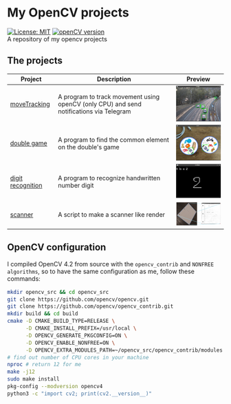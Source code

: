 # My OpenCV projects
[![License: MIT](https://img.shields.io/badge/License-MIT-blue.svg)](https://opensource.org/licenses/mit)
[![openCV version](https://img.shields.io/badge/openCV-%3E%3D%204.2-green)](https://img.shields.io/badge/openCV-%3E%3D%204.2-green)  
A repository of my opencv projects

## The projects

| Project | Description | Preview |
--- | --- |:---:|
[moveTracking](moveTracking) | A program to track movement using openCV (only CPU) and send notifications via Telegram | <img alt="movetracking_preview" src="moveTracking/screenshot/road_capture.png" width="200px"/>
[double game](doublegame) | A program to find the common element on the double's game | <img alt="doublegame_preview" src="doublegame/screenshot/result.png" width="200px"/>
[digit recognition](digit_recognition) | A program to recognize handwritten number digit | <img alt="doublegame_preview" src="digit_recognition/screenshot/result.png" width="200px"/>
[scanner](scanner) | A script to make a scanner like render | <img alt="scanner_processing" src="scanner/screenshot/processing.png" width="200px"/>

## OpenCV configuration

I compiled OpenCV 4.2 from source with the `opencv_contrib` and `NONFREE algorithms`, so to have the same configuration as me, follow these commands:

```sh
mkdir opencv_src && cd opencv_src
git clone https://github.com/opencv/opencv.git
git clone https://github.com/opencv/opencv_contrib.git
mkdir build && cd build
cmake -D CMAKE_BUILD_TYPE=RELEASE \
      -D CMAKE_INSTALL_PREFIX=/usr/local \
      -D OPENCV_GENERATE_PKGCONFIG=ON \
      -D OPENCV_ENABLE_NONFREE=ON \
      -D OPENCV_EXTRA_MODULES_PATH=~/opencv_src/opencv_contrib/modules ../opencv
# find out number of CPU cores in your machine
nproc # return 12 for me
make -j12
sudo make install
pkg-config --modversion opencv4
python3 -c "import cv2; print(cv2.__version__)"
```